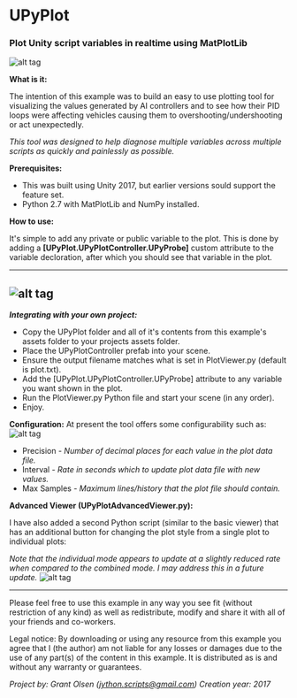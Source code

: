 # UPyPlot
### Plot Unity script variables in realtime using MatPlotLib


![alt tag](https://raw.githubusercontent.com/guiglass/UPyPlot/master/SceneLayout.png)

**What is it:**

The intention of this example was to build an easy to use plotting tool for visualizing the values generated by AI controllers and to see how their PID loops were affecting vehicles causing them to overshooting/undershooting or act unexpectedly.

_This tool was designed to help diagnose multiple variables across multiple scripts as quickly and painlessly as possible._

**Prerequisites:**

* This was built using Unity 2017, but earlier versions sould support the feature set.
* Python 2.7 with MatPlotLib and NumPy installed.

**How to use:**

It's simple to add any private or public variable to the plot. This is done by adding a **[UPyPlot.UPyPlotController.UPyProbe]** custom attribute to the variable decloration, after which you should see that variable in the plot.

---
![alt tag](https://raw.githubusercontent.com/guiglass/UPyPlot/master/ExampleAttributes.png)
---


**_Integrating with your own project:_**

* Copy the UPyPlot folder and all of it's contents from this example's assets folder to your projects assets folder.
* Place the UPyPlotController prefab into your scene.
* Ensure the output filename matches what is set in PlotViewer.py (default is plot.txt).
* Add the [UPyPlot.UPyPlotController.UPyProbe] attribute to any variable you want shown in the plot.
* Run the PlotViewer.py Python file and start your scene (in any order). 
* Enjoy.


**Configuration:**
At present the tool offers some configurability such as:
![alt tag](https://raw.githubusercontent.com/guiglass/UPyPlot/master/InspectorOptions.png)

* Precision - _Number of decimal places for each value in the plot data file._
* Interval - _Rate in seconds which to update plot data file with new values._
* Max Samples - _Maximum lines/history that the plot file should contain._


**Advanced Viewer (UPyPlotAdvancedViewer.py):**

I have also added a second Python script (similar to the basic viewer) that has an additional button for changing the plot style from a single plot to individual plots:

_Note that the individual mode appears to update at a slightly reduced rate when compared to the combined mode. I may address this in a future update._
![alt tag](https://raw.githubusercontent.com/guiglass/UPyPlot/master/Advanced.png)

---

Please feel free to use this example in any way you see fit (without restriction of any kind) as well as redistribute, modify and share it with all of your friends and co-workers.

Legal notice:
By downloading or using any resource from this example you agree that I (the author) am not liable for any losses or damages due to the use of any part(s) of the content in this example. It is distributed as is and without any warranty or guarantees. 

*Project by: Grant Olsen (jython.scripts@gmail.com)
Creation year: 2017*





